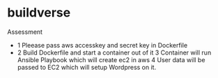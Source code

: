 # buildverse
Assessment
- 1 Pleease pass aws accesskey and secret key in Dockerfile
- 2 Build Dockerfile and start a container out of it
3 Container will run Ansible Playbook which will create ec2 in aws 
4 User data will be passed to EC2 which will setup Wordpress on it.

